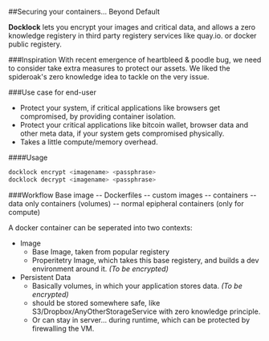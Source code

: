 
##Securing your containers... Beyond Default

**Docklock** lets you encrypt your images and critical data, and allows a zero knowledge registery in third party registery services like quay.io. or docker public registery.  

###Inspiration
With recent emergence of heartbleed & poodle bug, we need to consider take extra measures to protect our assets. We liked the spideroak's zero knowledge idea to tackle on the very issue. 

###Use case for end-user  
- Protect your system, if critical applications like browsers get compromised, by providing container isolation.  
- Protect your critical applications like bitcoin wallet, browser data and other meta data, if your system gets compromised physically. 
- Takes a little compute/memory overhead.  


####Usage 
```bash 
docklock encrypt <imagename> <passphrase>
docklock decrypt <imagename> <passphrase>
```	
###Workflow
Base image 
		-- Dockerfiles -- custom images -- containers
						  					-- data only containers (volumes) 
							 				-- normal epipheral containers (only for compute) 
							
A docker container can be seperated into two contexts:
- Image
	- Base Image, taken from popular registery 
	- Properitetry Image, which takes this base registery, and builds a dev environment around it. *(To be encrypted)* 
- Persistent Data   
	- Basically volumes, in which your application stores data. *(To be encrypted)*
	- should be stored somewhere safe, like S3/Dropbox/AnyOtherStorageService with zero knowledge principle.
	- Or can stay in server... during runtime, which can be protected by firewalling the VM. 


